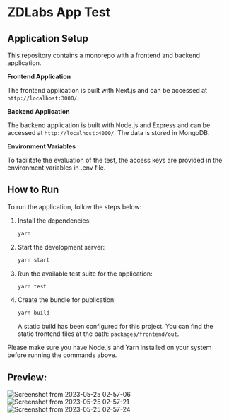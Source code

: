 # ZDLabs App Test

## Application Setup

This repository contains a monorepo with a frontend and backend application.

**Frontend Application**

The frontend application is built with Next.js and can be accessed at `http://localhost:3000/`.

**Backend Application**

The backend application is built with Node.js and Express and can be accessed at `http://localhost:4000/`. The data is stored in MongoDB.

**Environment Variables**

To facilitate the evaluation of the test, the access keys are provided in the environment variables in .env file.

## How to Run

To run the application, follow the steps below:

1. Install the dependencies:

   ```bash
   yarn
   ```

2. Start the development server:

   ```bash
   yarn start
   ```

3. Run the available test suite for the application:

   ```bash
   yarn test
   ```

4. Create the bundle for publication:

   ```bash
   yarn build
   ```

   A static build has been configured for this project. You can find the static frontend files at the path: `packages/frontend/out`.

Please make sure you have Node.js and Yarn installed on your system before running the commands above.

## Preview:
![Screenshot from 2023-05-25 02-57-06](https://github.com/lbarga/zdlabs-app-challenge/assets/17840539/d3d7dc57-9f60-48ef-b860-7c2d0d5098c1)
![Screenshot from 2023-05-25 02-57-21](https://github.com/lbarga/zdlabs-app-challenge/assets/17840539/28696a4b-9a3f-4847-92ad-75e3ae1345e3)
![Screenshot from 2023-05-25 02-57-24](https://github.com/lbarga/zdlabs-app-challenge/assets/17840539/c815f9d2-34c8-46cd-a622-d404e2c7f8b3)

